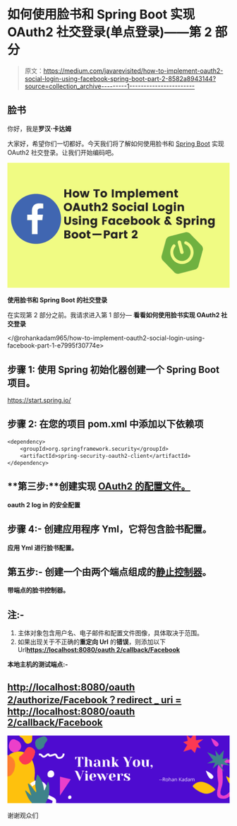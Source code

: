# 如何使用脸书和 Spring Boot 实现 OAuth2 社交登录(单点登录)——第 2 部分

> 原文：<https://medium.com/javarevisited/how-to-implement-oauth2-social-login-using-facebook-spring-boot-part-2-8582a8943144?source=collection_archive---------1----------------------->

## 脸书

你好，我是**罗汉·卡达姆**

大家好，希望你们一切都好。今天我们将了解如何使用脸书和 [Spring Boot](/javarevisited/top-10-courses-to-learn-spring-boot-in-2020-best-of-lot-6ffce88a1b6e?source=---------39------------------) 实现 OAuth2 社交登录。让我们开始编码吧。

![](img/08afc365a6db5e50fd46b49c5f1a15f2.png)

**使用脸书和 Spring Boot 的社交登录**

在实现第 2 部分之前。我请求进入第 1 部分— **看看如何使用脸书实现 OAuth2 社交登录**

</@rohankadam965/how-to-implement-oauth2-social-login-using-facebook-part-1-e7995f30774e>  

## **步骤 1:** 使用 Spring 初始化器创建一个 Spring Boot 项目。

<https://start.spring.io/>  

## **步骤 2:** 在您的项目 pom.xml 中添加以下依赖项

```
<dependency>
    <groupId>org.springframework.security</groupId>
    <artifactId>spring-security-oauth2-client</artifactId>
</dependency>
```

## **第三步:**创建实现 [OAuth2 的配置文件。](/javarevisited/top-10-courses-to-learn-spring-security-and-oauth2-with-spring-boot-for-java-developers-8f0222d6066d?source=---------5-----------------------)

**oauth 2 log in 的安全配置**

## **步骤 4:-** 创建应用程序 Yml，它将包含脸书配置。

**应用 Yml 进行脸书配置。**

## **第五步:-** 创建一个由两个端点组成的[静止控制器](https://javarevisited.blogspot.com/2017/08/difference-between-restcontroller-and-controller-annotations-spring-mvc-rest.html#axzz6grO2U4Lp)。

**带端点的脸书控制器。**

## **注:-**

1.  主体对象包含用户名、电子邮件和配置文件图像，具体取决于范围。
2.  如果出现关于不正确的**重定向 Url** 的**错误**，则添加以下 Url[**https://localhost:8080/oauth 2/callback/Facebook**](https://localhost:8080/oauth2/callback/google)

**本地主机的测试端点:-**

## [**http://localhost:8080/oauth 2/authorize/Facebook？redirect _ uri = http://localhost:8080/oauth 2/callback/Facebook**](http://localhost:8080/oauth2/authorize/google?redirect_uri=http://localhost:8080/oauth2/redirect)

![](img/0d8ba0bb6c76c8909aa5000db0cedfc9.png)

谢谢观众们